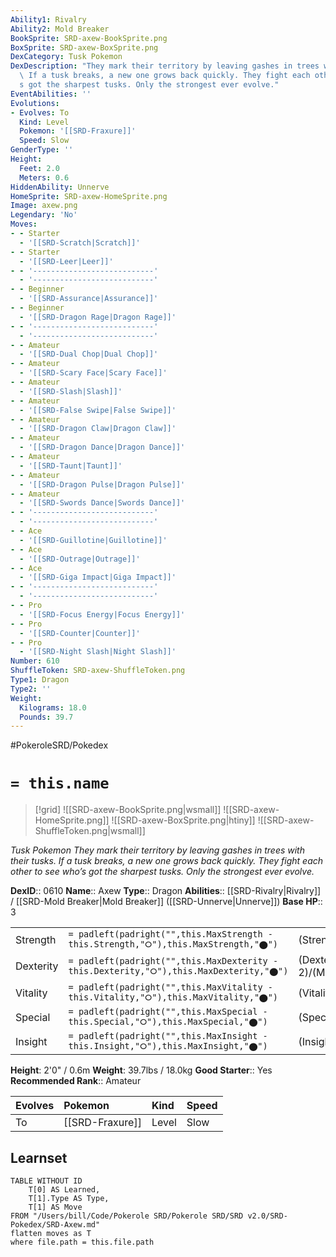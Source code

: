 ```yaml
---
Ability1: Rivalry
Ability2: Mold Breaker
BookSprite: SRD-axew-BookSprite.png
BoxSprite: SRD-axew-BoxSprite.png
DexCategory: Tusk Pokemon
DexDescription: "They mark their territory by leaving gashes in trees with their tusks.\
  \ If a tusk breaks, a new one grows back quickly. They fight each other to see who\u2019\
  s got the sharpest tusks. Only the strongest ever evolve."
EventAbilities: ''
Evolutions:
- Evolves: To
  Kind: Level
  Pokemon: '[[SRD-Fraxure]]'
  Speed: Slow
GenderType: ''
Height:
  Feet: 2.0
  Meters: 0.6
HiddenAbility: Unnerve
HomeSprite: SRD-axew-HomeSprite.png
Image: axew.png
Legendary: 'No'
Moves:
- - Starter
  - '[[SRD-Scratch|Scratch]]'
- - Starter
  - '[[SRD-Leer|Leer]]'
- - '---------------------------'
  - '---------------------------'
- - Beginner
  - '[[SRD-Assurance|Assurance]]'
- - Beginner
  - '[[SRD-Dragon Rage|Dragon Rage]]'
- - '---------------------------'
  - '---------------------------'
- - Amateur
  - '[[SRD-Dual Chop|Dual Chop]]'
- - Amateur
  - '[[SRD-Scary Face|Scary Face]]'
- - Amateur
  - '[[SRD-Slash|Slash]]'
- - Amateur
  - '[[SRD-False Swipe|False Swipe]]'
- - Amateur
  - '[[SRD-Dragon Claw|Dragon Claw]]'
- - Amateur
  - '[[SRD-Dragon Dance|Dragon Dance]]'
- - Amateur
  - '[[SRD-Taunt|Taunt]]'
- - Amateur
  - '[[SRD-Dragon Pulse|Dragon Pulse]]'
- - Amateur
  - '[[SRD-Swords Dance|Swords Dance]]'
- - '---------------------------'
  - '---------------------------'
- - Ace
  - '[[SRD-Guillotine|Guillotine]]'
- - Ace
  - '[[SRD-Outrage|Outrage]]'
- - Ace
  - '[[SRD-Giga Impact|Giga Impact]]'
- - '---------------------------'
  - '---------------------------'
- - Pro
  - '[[SRD-Focus Energy|Focus Energy]]'
- - Pro
  - '[[SRD-Counter|Counter]]'
- - Pro
  - '[[SRD-Night Slash|Night Slash]]'
Number: 610
ShuffleToken: SRD-axew-ShuffleToken.png
Type1: Dragon
Type2: ''
Weight:
  Kilograms: 18.0
  Pounds: 39.7
---
```


#PokeroleSRD/Pokedex

# `= this.name`

> [!grid]
> ![[SRD-axew-BookSprite.png|wsmall]]
> ![[SRD-axew-HomeSprite.png]]
> ![[SRD-axew-BoxSprite.png|htiny]]
> ![[SRD-axew-ShuffleToken.png|wsmall]]


*Tusk Pokemon*
*They mark their territory by leaving gashes in trees with their tusks. If a tusk breaks, a new one grows back quickly. They fight each other to see who’s got the sharpest tusks. Only the strongest ever evolve.*

**DexID**:: 0610
**Name**:: Axew
**Type**:: Dragon
**Abilities**:: [[SRD-Rivalry|Rivalry]] / [[SRD-Mold Breaker|Mold Breaker]] ([[SRD-Unnerve|Unnerve]])
**Base HP**:: 3

|           |                                                                                        |                                          |
| --------- | -------------------------------------------------------------------------------------- | ---------------------------------------- |
| Strength  | `= padleft(padright("",this.MaxStrength - this.Strength,"⭘"),this.MaxStrength,"⬤")`    | (Strength::2)/(MaxStrength::5)   |
| Dexterity | `= padleft(padright("",this.MaxDexterity - this.Dexterity,"⭘"),this.MaxDexterity,"⬤")` | (Dexterity:: 2)/(MaxDexterity::4) |
| Vitality  | `= padleft(padright("",this.MaxVitality - this.Vitality,"⭘"),this.MaxVitality,"⬤")`    | (Vitality::2)/(MaxVitality::4)   |
| Special   | `= padleft(padright("",this.MaxSpecial - this.Special,"⭘"),this.MaxSpecial,"⬤")`       | (Special::1)/(MaxSpecial::3)     |
| Insight   | `= padleft(padright("",this.MaxInsight - this.Insight,"⭘"),this.MaxInsight,"⬤")`       | (Insight::1)/(MaxInsight::3)     |

**Height**: 2'0" / 0.6m
**Weight**: 39.7lbs / 18.0kg
**Good Starter**:: Yes
**Recommended Rank**:: Amateur

| Evolves   | Pokemon         | Kind   | Speed   |
|:----------|:----------------|:-------|:--------|
| To        | [[SRD-Fraxure]] | Level  | Slow    |

## Learnset

```dataview
TABLE WITHOUT ID
    T[0] AS Learned,
    T[1].Type AS Type,
    T[1] AS Move
FROM "/Users/bill/Code/Pokerole SRD/Pokerole SRD/SRD v2.0/SRD-Pokedex/SRD-Axew.md"
flatten moves as T
where file.path = this.file.path
```
